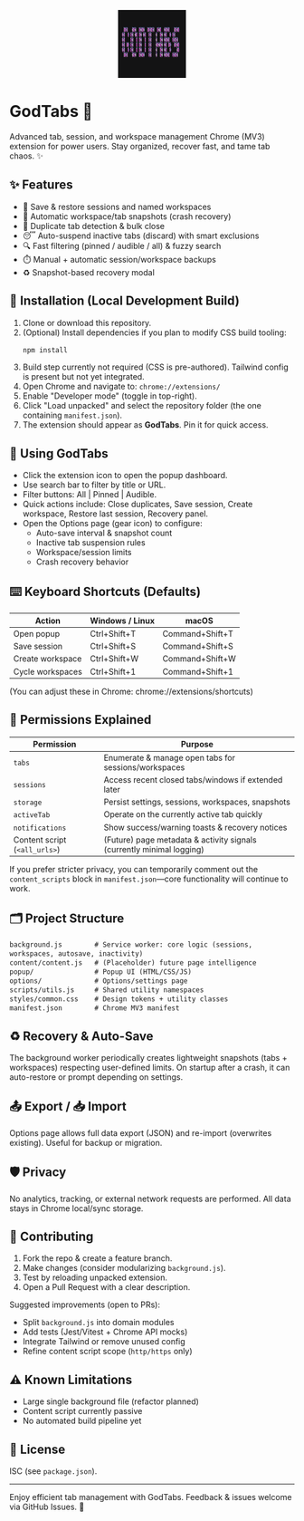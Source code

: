 <p align="center">
  <img src="icons/godtabs.png" alt="GodTabs" width="120" height="120" />
</p>

# GodTabs 🙌

Advanced tab, session, and workspace management Chrome (MV3) extension for power users. Stay organized, recover fast, and tame tab chaos. ✨

## ✨ Features
- 💾 Save & restore sessions and named workspaces
- 🛟 Automatic workspace/tab snapshots (crash recovery)
- 🧹 Duplicate tab detection & bulk close
- 😴 Auto-suspend inactive tabs (discard) with smart exclusions
- 🔍 Fast filtering (pinned / audible / all) & fuzzy search
- ⏱️ Manual + automatic session/workspace backups
- ♻️ Snapshot-based recovery modal

## 🚀 Installation (Local Development Build)
1. Clone or download this repository.
2. (Optional) Install dependencies if you plan to modify CSS build tooling:
   ```bash
   npm install
   ```
3. Build step currently not required (CSS is pre-authored). Tailwind config is present but not yet integrated.
4. Open Chrome and navigate to: `chrome://extensions/`
5. Enable "Developer mode" (toggle in top-right).
6. Click "Load unpacked" and select the repository folder (the one containing `manifest.json`).
7. The extension should appear as **GodTabs**. Pin it for quick access.

## 🧭 Using GodTabs
- Click the extension icon to open the popup dashboard.
- Use search bar to filter by title or URL.
- Filter buttons: All | Pinned | Audible.
- Quick actions include: Close duplicates, Save session, Create workspace, Restore last session, Recovery panel.
- Open the Options page (gear icon) to configure:
  - Auto-save interval & snapshot count
  - Inactive tab suspension rules
  - Workspace/session limits
  - Crash recovery behavior

## ⌨️ Keyboard Shortcuts (Defaults)
| Action | Windows / Linux | macOS |
|--------|------------------|-------|
| Open popup | Ctrl+Shift+T | Command+Shift+T |
| Save session | Ctrl+Shift+S | Command+Shift+S |
| Create workspace | Ctrl+Shift+W | Command+Shift+W |
| Cycle workspaces | Ctrl+Shift+1 | Command+Shift+1 |

(You can adjust these in Chrome: chrome://extensions/shortcuts)

## 🔐 Permissions Explained
| Permission | Purpose |
|------------|---------|
| `tabs` | Enumerate & manage open tabs for sessions/workspaces |
| `sessions` | Access recent closed tabs/windows if extended later |
| `storage` | Persist settings, sessions, workspaces, snapshots |
| `activeTab` | Operate on the currently active tab quickly |
| `notifications` | Show success/warning toasts & recovery notices |
| Content script (`<all_urls>`) | (Future) page metadata & activity signals (currently minimal logging) |

If you prefer stricter privacy, you can temporarily comment out the `content_scripts` block in `manifest.json`—core functionality will continue to work.

## 🗂 Project Structure
```
background.js        # Service worker: core logic (sessions, workspaces, autosave, inactivity)
content/content.js   # (Placeholder) future page intelligence
popup/               # Popup UI (HTML/CSS/JS)
options/             # Options/settings page
scripts/utils.js     # Shared utility namespaces
styles/common.css    # Design tokens + utility classes
manifest.json        # Chrome MV3 manifest
```

## ♻️ Recovery & Auto-Save
The background worker periodically creates lightweight snapshots (tabs + workspaces) respecting user-defined limits. On startup after a crash, it can auto-restore or prompt depending on settings.

## 📤 Export / 📥 Import
Options page allows full data export (JSON) and re-import (overwrites existing). Useful for backup or migration.

## 🛡 Privacy
No analytics, tracking, or external network requests are performed. All data stays in Chrome local/sync storage.

## 🤝 Contributing
1. Fork the repo & create a feature branch.
2. Make changes (consider modularizing `background.js`).
3. Test by reloading unpacked extension.
4. Open a Pull Request with a clear description.

Suggested improvements (open to PRs):
- Split `background.js` into domain modules
- Add tests (Jest/Vitest + Chrome API mocks)
- Integrate Tailwind or remove unused config
- Refine content script scope (`http/https` only)

## ⚠️ Known Limitations
- Large single background file (refactor planned)
- Content script currently passive
- No automated build pipeline yet

## 📄 License
ISC (see `package.json`).

---
Enjoy efficient tab management with GodTabs. Feedback & issues welcome via GitHub Issues. 🚀
